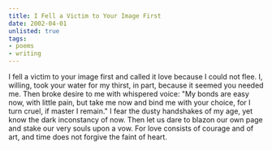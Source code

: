 ```yaml
---
title: I Fell a Victim to Your Image First
date: 2002-04-01
unlisted: true
tags:
- poems
- writing
---
```


I fell a victim to your image first
and called it love because I could not flee.
I, willing, took your water for my thirst,
in part, because it seemed you needed me.
Then broke desire to me with whispered voice:
"My bonds are easy now, with little pain,
but take me now and bind me with your choice,
for I turn cruel, if master I remain."
I fear the dusty handshakes of my age,
yet know the dark inconstancy of now.
Then let us dare to blazon our own page
and stake our very souls upon a vow.
    For love consists of courage and of art,
    and time does not forgive the faint of heart.
